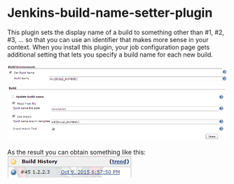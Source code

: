 # Jenkins-build-name-setter-plugin

This plugin sets the display name of a build to something other than #1, #2, #3, ... so that you can use an identifier
that makes more sense in your context. When you install this plugin, your job configuration page gets additional setting
that lets you specify a build name for each new build.

![alt tag](./Screenshot_build_env.png)
![alt tag](./Screenshot_build_step.png)

As the result you can obtain something like this:
![alt tag](./Screenshot_build_name.png)

